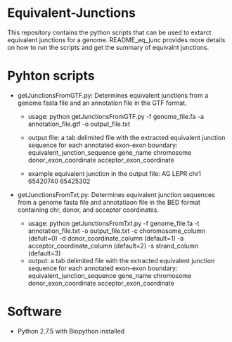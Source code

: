 # Equivalent-Junctions

This repository contains the python scripts that can be used to extarct equivalent junctions for a genome. README_eq_junc provides more details on how to run the scripts and get the summary of equivalnt junctions.

# Pyhton scripts

- getJunctionsFromGTF.py: Determines equivalent junctions from a genome fasta file and an annotation file in the GTF format.
   - usage:  python getJunctionsFromGTF.py -f genome_file.fa
                                           -a annotation_file.gtf
                                           -o output_file.txt

   - output file: a tab delimited file with the extracted equivalent junction sequence for each annotated exon-exon boundary: 
                        equivalent_junction_sequence gene_name chromosome donor_exon_coordinate acceptor_exon_coordinate   
   - example equivalent junction in the output file: AG LEPR chr1 65420740 65425302  
  
- getJunctionsFromTxt.py: Determines equivalent junction sequences from a genome fasta file and annotatiaon file in the BED format containing chr, donor, and acceptor coordinates.
   - usage:  python getJunctionsFromTxt.py -f genome_file.fa
                                           -t annotation_file.txt
                                           -o output_file.txt
                                           -c choromosome_column (defult=0) 
                                           -d donor_coordinate_column (default=1) 
                                           -a acceptor_coordinate_column (default=2)
                                           -s strand_column (default=3)
   - output: a tab delimited file with the extracted equivalent junction sequence for each annotated exon-exon boundary: 
                        equivalent_junction_sequence gene_name chromosome donor_exon_coordinate acceptor_exon_coordinate 
# Software

- Python 2.7.5 with Biopython installed
